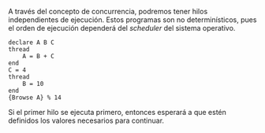 A través del concepto de concurrencia, podremos tener hilos independientes de ejecución. Estos programas son no determinísticos, pues el orden de ejecución dependerá del *scheduler* del sistema operativo.

```Oz
declare A B C
thread
	A = B + C
end
C = 4
thread
	B = 10
end
{Browse A} % 14
```

Si el primer hilo se ejecuta primero, entonces esperará a que estén definidos los valores necesarios para continuar.
